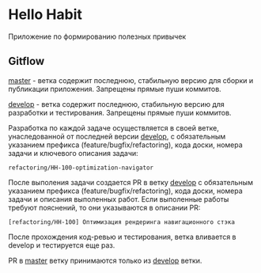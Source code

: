 # Hello Habit

Приложение по формированию полезных привычек

## Gitflow

[master](https://gitlab.com/HelloHabit/hellohabit.telegram-bot/tree/master) - ветка содержит последнюю, стабильную версию для сборки и публикации приложения. Запрещены прямые пуши коммитов.

[develop](https://gitlab.com/HelloHabit/hellohabit.telegram-bot/tree/develop) - ветка содержит последнюю, стабильную версию для разработки и тестирования. Запрещены прямые пуши коммитов.

Разработка по каждой задаче осуществляется в своей ветке, унаследованной от последней версии [develop](https://gitlab.com/HelloHabit/hellohabit.telegram-bot/tree/develop), с обязательным указанием префикса (feature/bugfix/refactoring), кода доски, номера задачи и ключевого описания задачи:

```
refactoring/HH-100-optimization-navigator
```

После выполения задачи создается PR в ветку [develop](https://gitlab.com/HelloHabit/hellohabit.telegram-bot/tree/develop) с обязательным указанием префикса (feature/bugfix/refactoring), кода доски, номера задачи и описания выполенных работ. Если выполенные работы требуют пояснений, то они указываются в описании PR:

```
[refactoring/HH-100] Оптимизация рендеринга навигационного стэка
```

После прохождения код-ревью и тестирования, ветка вливается в develop и тестируется еще раз.

PR в [master](https://gitlab.com/HelloHabit/hellohabit.telegram-bot/tree/master) ветку принимаются только из [develop](https://gitlab.com/HelloHabit/hellohabit.telegram-bot/tree/develop) ветки.
